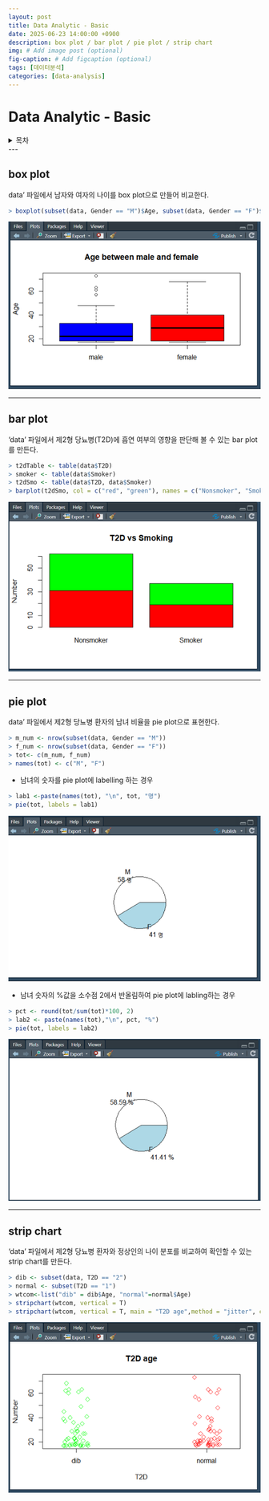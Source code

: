 ```yaml
---
layout: post
title: Data Analytic - Basic
date: 2025-06-23 14:00:00 +0900
description: box plot / bar plot / pie plot / strip chart
img: # Add image post (optional)
fig-caption: # Add figcaption (optional)
tags: [데이터분석]
categories: [data-analysis]
---
```

# Data Analytic - Basic

<details>
<summary> 목차</summary>
- box plot<br>
- bar plot<br>
- pie plot<br>
- strip chart
</details>
---

## box plot

data’ 파일에서 남자와 여자의 나이를 box plot으로 만들어 비교한다.

```r
> boxplot(subset(data, Gender == "M")$Age, subset(data, Gender == "F")$Age, col = c("blue", "red"), names=c("male", "female"), main = "Age between male and female", ylab="Age")
```

![Untitled](/assets/img/posts/data-analysis/bio-informatics/data-analytic-basic/Untitled.png)

---

## bar plot

‘data’ 파일에서 제2형 당뇨병(T2D)에 흡연 여부의 영향을 판단해 볼 수 있는 bar plot를 만든다.

```r
> t2dTable <- table(data$T2D)
> smoker <- table(data$Smoker)
> t2dSmo <- table(data$T2D, data$Smoker)
> barplot(t2dSmo, col = c("red", "green"), names = c("Nonsmoker", "Smoker"), main ="T2D vs Smoking", ylab = "Number")
```

![Untitled](/assets/img/posts/data-analysis/bio-informatics/data-analytic-basic/Untitled%201.png)

---

## pie plot

data’ 파일에서 제2형 당뇨병 환자의 남녀 비율을 pie plot으로 표현한다.

```r
> m_num <- nrow(subset(data, Gender == "M"))
> f_num <- nrow(subset(data, Gender == "F"))
> tot<- c(m_num, f_num)
> names(tot) <- c("M", "F")
```

- 남녀의 숫자를 pie plot에 labelling 하는 경우

```r
> lab1 <-paste(names(tot), "\n", tot, "명")
> pie(tot, labels = lab1)
```

![Untitled](/assets/img/posts/data-analysis/bio-informatics/data-analytic-basic/Untitled%202.png)

- 남녀 숫자의 %값을 소수점 2에서 반올림하여 pie plot에 labling하는 경우

```r
> pct <- round(tot/sum(tot)*100, 2)
> lab2 <- paste(names(tot),"\n", pct, "%")
> pie(tot, labels = lab2)
```

![Untitled](/assets/img/posts/data-analysis/bio-informatics/data-analytic-basic/Untitled%203.png)

---

## strip chart

‘data’ 파일에서 제2형 당뇨병 환자와 정상인의 나이 분포를 비교하여 확인할 수 있는
strip chart를 만든다.

```r
> dib <- subset(data, T2D == "2")
> normal <- subset(T2D == "1")
> wtcom<-list("dib" = dib$Age, "normal"=normal$Age)
> stripchart(wtcom, vertical = T)
> stripchart(wtcom, vertical = T, main = "T2D age",method = "jitter", col = c("green", "red"), xlab ="T2D", ylab = "Number", pch = 5)
```

![Untitled](/assets/img/posts/data-analysis/bio-informatics/data-analytic-basic/Untitled%204.png)
